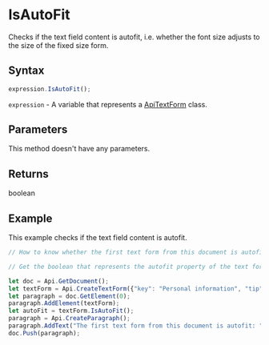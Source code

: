 # IsAutoFit

Checks if the text field content is autofit, i.e. whether the font size adjusts to the size of the fixed size form.

## Syntax

```javascript
expression.IsAutoFit();
```

`expression` - A variable that represents a [ApiTextForm](../ApiTextForm.md) class.

## Parameters

This method doesn't have any parameters.

## Returns

boolean

## Example

This example checks if the text field content is autofit.

```javascript editor-docx
// How to know whether the first text form from this document is autofit.

// Get the boolean that represents the autofit property of the text form.

let doc = Api.GetDocument();
let textForm = Api.CreateTextForm({"key": "Personal information", "tip": "Enter your first name", "required": true, "placeholder": "First name", "comb": true, "maxCharacters": 10, "cellWidth": 3, "multiLine": false, "autoFit": false});
let paragraph = doc.GetElement(0);
paragraph.AddElement(textForm);
let autoFit = textForm.IsAutoFit();
paragraph = Api.CreateParagraph();
paragraph.AddText("The first text form from this document is autofit: " + autoFit);
doc.Push(paragraph);
```
